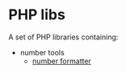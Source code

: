 PHP libs
========

A set of PHP libraries containing:
- number tools
    - [number formatter](docs/number-tools/number-formatter.md)
